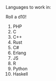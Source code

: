 Languages to work in:

Roll a d10!
1.  PHP
2.  C
3.  C++
4.  Rust
5.  C#
6.  Erlang
7.  JS
8.  R
9.  Python
10. Haskell